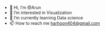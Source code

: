 - 👋 Hi, I’m @Arun 
- 👀 I’m interested in Visualization
- 🌱 I’m currently learning Data science
- 📫 How to reach me harhoon404@gmail.com

<!---
coldvampy/coldvampy is a ✨ special ✨ repository because its `README.md` (this file) appears on your GitHub profile.
You can click the Preview link to take a look at your changes.
--->
